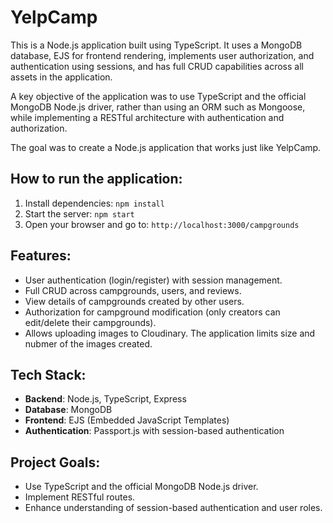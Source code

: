 # YelpCamp

This is a Node.js application built using TypeScript. It uses a MongoDB database, EJS for frontend rendering, implements user authorization, and authentication using sessions, and has full CRUD capabilities across all assets in the application.

A key objective of the application was to use TypeScript and the official MongoDB Node.js driver, rather than using an ORM such as Mongoose, while implementing a RESTful architecture with authentication and authorization.

The goal was to create a Node.js application that works just like YelpCamp.

## How to run the application:

1. Install dependencies: `npm install`
2. Start the server: `npm start`
3. Open your browser and go to: `http://localhost:3000/campgrounds`

## Features:

- User authentication (login/register) with session management.
- Full CRUD across campgrounds, users, and reviews.
- View details of campgrounds created by other users.
- Authorization for campground modification (only creators can edit/delete their campgrounds).
- Allows uploading images to Cloudinary. The application limits size and nubmer of the images created.

## Tech Stack:

- **Backend**: Node.js, TypeScript, Express
- **Database**: MongoDB
- **Frontend**: EJS (Embedded JavaScript Templates)
- **Authentication**: Passport.js with session-based authentication

## Project Goals:

- Use TypeScript and the official MongoDB Node.js driver.
- Implement RESTful routes.
- Enhance understanding of session-based authentication and user roles.
